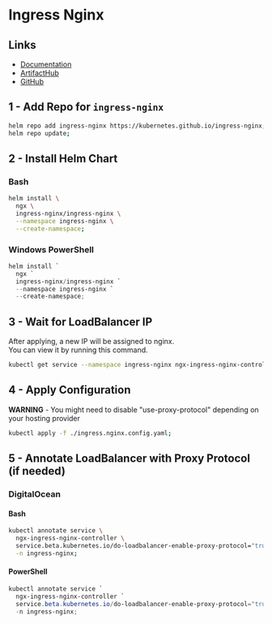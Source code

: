 # Ingress Nginx

## Links

- [Documentation](https://kubernetes.github.io/ingress-nginx/)
- [ArtifactHub](https://artifacthub.io/packages/helm/ingress-nginx/ingress-nginx)
- [GitHub](https://github.com/cert-manager/cert-manager)

## 1 - Add Repo for `ingress-nginx`

```bash
helm repo add ingress-nginx https://kubernetes.github.io/ingress-nginx;
helm repo update;
```

## 2 - Install Helm Chart

### Bash

```bash
helm install \
  ngx \
  ingress-nginx/ingress-nginx \
  --namespace ingress-nginx \
  --create-namespace;
```

### Windows PowerShell

```powershell
helm install `
  ngx `
  ingress-nginx/ingress-nginx `
  --namespace ingress-nginx `
  --create-namespace;
```

## 3 - Wait for LoadBalancer IP

After applying, a new IP will be assigned to nginx.  
You can view it by running this command.

```bash
kubectl get service --namespace ingress-nginx ngx-ingress-nginx-controller --output wide --watch
```

## 4 - Apply Configuration

**WARNING** - You might need to disable "use-proxy-protocol" depending on your hosting provider

```bash
kubectl apply -f ./ingress.nginx.config.yaml;
```

## 5 - Annotate LoadBalancer with Proxy Protocol (if needed)

### DigitalOcean

#### Bash

```bash
kubectl annotate service \
  ngx-ingress-nginx-controller \
  service.beta.kubernetes.io/do-loadbalancer-enable-proxy-protocol="true" \
  -n ingress-nginx;
```

#### PowerShell

```powershell
kubectl annotate service `
  ngx-ingress-nginx-controller `
  service.beta.kubernetes.io/do-loadbalancer-enable-proxy-protocol="true" `
  -n ingress-nginx;
```
